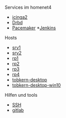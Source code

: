  Services im homenet4

* [icinga2](https://gitlab.com/tobkern1980/home-net4-environment/wikis/icinga2)
* [Drbd](https://gitlab.com/tobkern1980/home-net4-environment/wikis/drbd )
* [Pacemaker](https://gitlab.com/tobkern1980/home-net4-environment/wikis/pacemaker)
*[Jenkins]()

Hosts
* [srv1](https://gitlab.com/tobkern1980/home-net4-environment/wikis/srv1)
* [srv2](https://gitlab.com/tobkern1980/home-net4-environment/wikis/srv2)
* [rp1](https://gitlab.com/tobkern1980/home-net4-environment/wikis/rp1)
* [rp2](https://gitlab.com/tobkern1980/home-net4-environment/wikis/rp2)
* [rp3](https://gitlab.com/tobkern1980/home-net4-environment/wikis/rp3)
* [rp4](https://gitlab.com/tobkern1980/home-net4-environment/wikis/rp4)
* [tobkern-desktop](tobkern-desktop)
* [tobkern-desktop-win10](tobkern-desktop-win10)

Hilfen und tools
* [SSH](https://gitlab.com/tobkern1980/home-net4-environment/wikis/arbeiten-mit-ssh)
* [gitlab](https://gitlab.com/tobkern1980/home-net4-environment/wikis/arbeiten-mit-gitlab)
